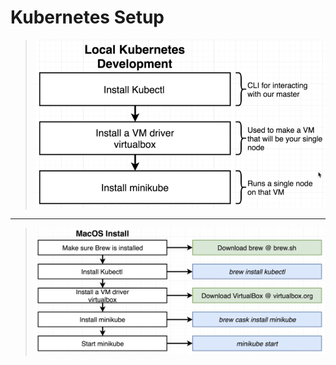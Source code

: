 # Kubernetes Setup

> ![Kubernetes setup](images/kubernetes-setup.png)
---
> ![Mac install](images/mac-install.png)
